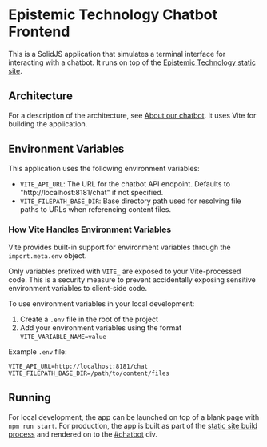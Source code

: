 # Epistemic Technology Chatbot Frontend

This is a SolidJS application that simulates a terminal interface for interacting with a chatbot. It runs on top of the [Epistemic Technology static site](../site/README.md).

## Architecture

For a description of the architecture, see [About our chatbot](../site/content/about-our-chatbot.md). It uses Vite for building the application.

## Environment Variables

This application uses the following environment variables:

- `VITE_API_URL`: The URL for the chatbot API endpoint. Defaults to "http://localhost:8181/chat" if not specified.
- `VITE_FILEPATH_BASE_DIR`: Base directory path used for resolving file paths to URLs when referencing content files.

### How Vite Handles Environment Variables

Vite provides built-in support for environment variables through the `import.meta.env` object.

Only variables prefixed with `VITE_` are exposed to your Vite-processed code. This is a security measure to prevent accidentally exposing sensitive environment variables to client-side code.

To use environment variables in your local development:

1. Create a `.env` file in the root of the project
2. Add your environment variables using the format `VITE_VARIABLE_NAME=value`

Example `.env` file:

```
VITE_API_URL=http://localhost:8181/chat
VITE_FILEPATH_BASE_DIR=/path/to/content/files
```

## Running

For local development, the app can be launched on top of a blank page with `npm run start`. For production, the app is built as part of the [static site build process](../site/Dockerfile) and rendered on to the [#chatbot](../site/layouts/partials/chatbot.html) div.
